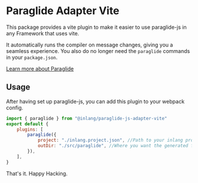 # Paraglide Adapter Vite

This package provides a vite plugin to make it easier to use paraglide-js in any Framework that uses vite.

It automatically runs the compiler on message changes, giving you a seamless experience.
You also do no longer need the `paraglide` commands in your `package.json`.

[Learn more about Paraglide](https://github.com/inlang/monorepo/tree/main/inlang/source-code/paraglide/paraglide-js)

## Usage
After having set up paraglide-js, you can add this plugin to your webpack config.

```js
import { paraglide } from "@inlang/paraglide-js-adapter-vite"
export default {
	plugins: [
		paraglide({
			project: "./inlang.project.json", //Path to your inlang project file
			outDir: "./src/paraglide", //Where you want the generated files to be placed
		}),
	],
}
```

That's it. Happy Hacking.
